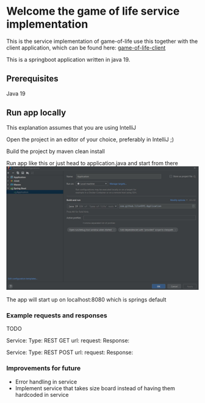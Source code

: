 # Welcome the game of life service implementation
This is the service implementation of game-of-life use this together with the client application, which can be found here:
[game-of-life-client](https://github.com/lilo4591/game-of-life-client)

This is a springboot application written in java 19.

## Prerequisites 
Java 19

## Run app locally

This explanation assumes that you are using IntelliJ

Open the project in an editor of your choice, preferably in IntelliJ ;)

Build the project by maven clean install

Run app like this or just head to application.java and start from there
![run locally](runlocally.PNG)

The app will start up on localhost:8080 which is springs default

### Example requests and responses

TODO 

Service:
Type: REST GET
url:
request:
Response:

Service:
Type: REST POST
url:
request:
Response:


### Improvements for future
* Error handling in service
* Implement service that takes size board instead of having them hardcoded in service